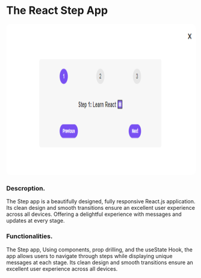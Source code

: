 # The React Step App

<img src="./public/ReactStepApp.PNG" style="height: 400px; width: 100%; border-radius: 10px" />

### Descroption.

The Step app is a beautifully designed, fully responsive React.js application. Its clean design and smooth transitions ensure an excellent user experience across all devices. Offering a delightful experience with messages and updates at every stage.

### Functionalities.

The Step app, Using components, prop drilling, and the useState Hook, the app allows users to navigate through steps while displaying unique messages at each stage. Its clean design and smooth transitions ensure an excellent user experience across all devices.
